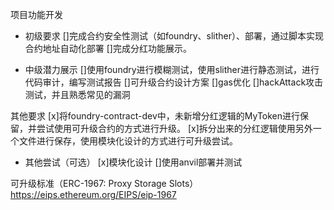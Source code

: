 项目功能开发

- 初级要求
[]完成合约安全性测试（如foundry、slither）、部署，通过脚本实现合约地址自动化部署
[]完成分红功能展示。

- 中级潜力展示
[]使用foundry进行模糊测试，使用slither进行静态测试，进行代码审计，编写测试报告
[]可升级合约设计方案
[]gas优化
[]hackAttack攻击测试，并且熟悉常见的漏洞

其他要求
[x]将foundry-contract-dev中，未新增分红逻辑的MyToken进行保留，并尝试使用可升级合约的方式进行升级。
[x]拆分出来的分红逻辑使用另外一个文件进行保存，使用模块化设计的方式进行可升级尝试。

- 其他尝试（可选）
[x]模块化设计
[]使用anvil部署并测试

可升级标准（ERC-1967: Proxy Storage Slots）
https://eips.ethereum.org/EIPS/eip-1967